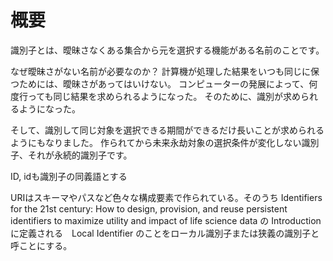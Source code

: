 # 概要
識別子とは、曖昧さなくある集合から元を選択する機能がある名前のことです。

なぜ曖昧さがない名前が必要なのか？
計算機が処理した結果をいつも同じに保つためには、曖昧さがあってはいけない。
コンピューターの発展によって、何度行っても同じ結果を求められるようになった。
そのために、識別が求められるようになった。

そして、識別して同じ対象を選択できる期間ができるだけ長いことが求められるようにもなりました。
作られてから未来永劫対象の選択条件が変化しない識別子、それが永続的識別子です。

ID, idも識別子の同義語とする

URIはスキーマやパスなど色々な構成要素で作られている。そのうち
Identifiers for the 21st century: How to design, provision, and reuse persistent identifiers to maximize utility and impact of life science data
の Introduction に定義される　Local Identifier のことをローカル識別子または狭義の識別子と呼ことにする。